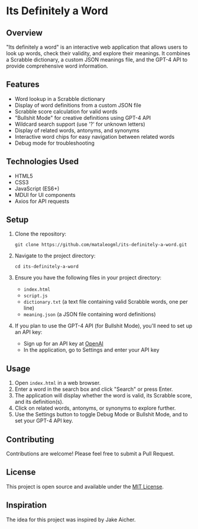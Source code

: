 # Its Definitely a Word

## Overview

"Its definitely a word" is an interactive web application that allows users to look up words, check their validity, and explore their meanings. It combines a Scrabble dictionary, a custom JSON meanings file, and the GPT-4 API to provide comprehensive word information.

## Features

- Word lookup in a Scrabble dictionary
- Display of word definitions from a custom JSON file
- Scrabble score calculation for valid words
- "Bullshit Mode" for creative definitions using GPT-4 API
- Wildcard search support (use '?' for unknown letters)
- Display of related words, antonyms, and synonyms
- Interactive word chips for easy navigation between related words
- Debug mode for troubleshooting

## Technologies Used

- HTML5
- CSS3
- JavaScript (ES6+)
- MDUI for UI components
- Axios for API requests

## Setup

1. Clone the repository:
   ```
   git clone https://github.com/mataleogml/its-definitely-a-word.git
   ```

2. Navigate to the project directory:
   ```
   cd its-definitely-a-word
   ```

3. Ensure you have the following files in your project directory:
   - `index.html`
   - `script.js`
   - `dictionary.txt` (a text file containing valid Scrabble words, one per line)
   - `meaning.json` (a JSON file containing word definitions)

4. If you plan to use the GPT-4 API (for Bullshit Mode), you'll need to set up an API key:
   - Sign up for an API key at [OpenAI](https://openai.com/)
   - In the application, go to Settings and enter your API key

## Usage

1. Open `index.html` in a web browser.
2. Enter a word in the search box and click "Search" or press Enter.
3. The application will display whether the word is valid, its Scrabble score, and its definition(s).
4. Click on related words, antonyms, or synonyms to explore further.
5. Use the Settings button to toggle Debug Mode or Bullshit Mode, and to set your GPT-4 API key.

## Contributing

Contributions are welcome! Please feel free to submit a Pull Request.

## License

This project is open source and available under the [MIT License](LICENSE).

## Inspiration

The idea for this project was inspired by Jake Aicher.
